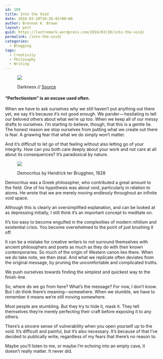 ```yaml
---
id: 109
title: Into the Void
date: 2016-03-20T10:26:02+00:00
author: Brennan K. Brown
layout: post
guid: https://lastremark.wordpress.com/2016/03/20/into-the-void/
permalink: /into-the-void/
categories:
  - Blogging
tags:
  - Creativity
  - Philosophy
  - Writing
---
```


<figure class="wp-caption"> 

<img data-width="3552" data-height="2000" src="https://cdn-images-1.medium.com/max/2560/1*aZtNRCMPmdjg8U_gTx9eew.jpeg" /> <figcaption class="wp-caption-text">Darkness // <a href="https://commons.wikimedia.org/wiki/File:Darkness_%286962063643%29.jpg" target="_blank" rel="noopener noreferrer">Source</a></figcaption></figure> 

#### “Perfectionism” is an excuse used often.

When we have to ask ourselves why we still haven’t put anything out there yet, we say it’s because it’s not good enough. We pander — hesitating to tell our beloved others about what we’re up too. When we keep all of our messy drafts to ourselves. I’m starting to believe, though, that this is a gentle lie. The honest reason we stop ourselves from putting what we create out there is fear. A gnawing fear that what we do simply won’t matter.

<!--more-->

And it’s difficult to let go of that feeling without also letting go of your integrity. How can you both care deeply about your work and not care at all about its consequences? It’s paradoxical by nature.
<figure class="wp-caption"> 

<img data-width="1291" data-height="1600" src="https://cdn-images-1.medium.com/max/600/1*JrrEv9EzE-tg0sNvgApNzg.jpeg" /> <figcaption class="wp-caption-text">Democritus by Hendrick ter Brugghen, 1628</figcaption></figure> 

Democritus was a Greek philosopher, who contributed a great amount to the field. One of his hypothesis was about void, particularly in relation to atoms. He wrote that we are merely moving endlessly throughout an infinite void space.

Although this is clearly an oversimplified explanation, and can be looked at as depressing initially, I still think it’s an important concept to meditate on.

It’s too easy to become engulfed in the complexities of modern nihilism and existential crisis. You become overwhelmed to the point of just brushing it off.

It can be a mistake for creative writers to not surround themselves with ancient philosophers and poets as much as they do with their known contemporaries. So much of the origin of Western canon lies there. When we do take note, we then steal. And what we replicate often deviates from the original message, by pruning the uncomfortable and complicated truths.

We push ourselves towards finding the simplest and quickest way to the finish-line.

So, where do we go from here? What’s the message? For now, I don’t know. But I _do_ think there’s meaning—somewhere. When we stumble, we have to remember it means we’re still moving somewhere.

Most people are stumbling. But they try to hide it, mask it. They tell themselves they’re merely perfecting their craft before exposing it to any others.

There’s a sincere sense of vulnerability when you open yourself up to the void. It’s difficult and painful, but it’s also necessary. It’s because of that I’ve decided to publically write, regardless of my fears that there’s no reason to.

Maybe you’ll listen to me, or maybe I’m echoing into an empty cave, it doesn’t really matter. It never did.